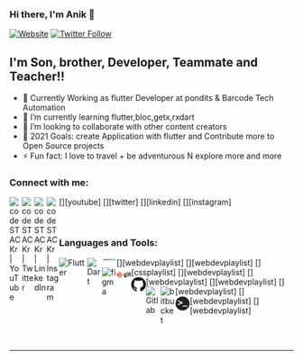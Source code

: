 ### Hi there, I'm Anik  👋

[![Website](https://img.shields.io/website?label=codeSTACKr.com&style=for-the-badge&url=https%3A%2F%2Fcodestackr.com)](https://codestackr.com)
[![Twitter Follow](https://img.shields.io/twitter/follow/codeSTACKr?color=1DA1F2&logo=twitter&style=for-the-badge)](https://twitter.com/intent/follow?original_referer=https%3A%2F%2Fgithub.com%2FcodeSTACKr&screen_name=codeSTACKr)

## I'm Son, brother, Developer, Teammate and Teacher!!

- 🔭 Currently Working as flutter Developer at pondits & Barcode Tech Automation
- 🌱 I’m currently learning flutter,bloc,getx,rxdart
- 👯 I’m looking to collaborate with other content creators
- 🥅 2021 Goals: create Application with flutter and Contribute more to Open Source projects
- ⚡ Fun fact: I love to travel + be adventurous N explore more and more

### Connect with me:

[<img align="left" alt="codeSTACKr | YouTube" width="22px" src="https://cdn.jsdelivr.net/npm/simple-icons@v3/icons/youtube.svg" />][youtube]
[<img align="left" alt="codeSTACKr | Twitter" width="22px" src="https://cdn.jsdelivr.net/npm/simple-icons@v3/icons/twitter.svg" />][twitter]
[<img align="left" alt="codeSTACKr | LinkedIn" width="22px" src="https://cdn.jsdelivr.net/npm/simple-icons@v3/icons/linkedin.svg" />][linkedin]
[<img align="left" alt="codeSTACKr | Instagram" width="22px" src="https://cdn.jsdelivr.net/npm/simple-icons@v3/icons/instagram.svg" />][instagram]

<br />

### Languages and Tools:

[<img align="left" alt="Flutter" width="50px" src="https://flutter.dev/assets/images/shared/brand/flutter/logo/flutter-lockup.png" />][webdevplaylist]
[<img align="left" alt="Dart" width="26px" src="https://dart.dev/assets/shared/dart/logo+text/horizontal/white-e71fb382ad5229792cc704b3ee7a88f8013e986d6e34f0956d89c453b454d0a5.svg" />][webdevplaylist]
[<img align="left" alt="android" width="26px" src="https://github.com/mosfeqanik/money-management-UI/blob/main/assets/images/androidLogo.png" />][cssplaylist]
[<img align="left" alt="figma" width="26px" src="https://upload.wikimedia.org/wikipedia/commons/3/33/Figma-logo.svg" />][webdevplaylist]
[<img align="left" alt="Git" width="26px" src="https://raw.githubusercontent.com/github/explore/80688e429a7d4ef2fca1e82350fe8e3517d3494d/topics/git/git.png" />][webdevplaylist]
[<img align="left" alt="GitHub" width="26px" src="https://raw.githubusercontent.com/github/explore/78df643247d429f6cc873026c0622819ad797942/topics/github/github.png" />][webdevplaylist]
[<img align="left" alt="Gitlab" width="26px" src="https://images.g2crowd.com/uploads/product/image/social_landscape/social_landscape_15680ee909406e13c21c8f179f83d99e/gitlab.png" />][webdevplaylist]
[<img align="left" alt="bitbucket" width="26px" src="https://pbs.twimg.com/profile_images/1026981625291190272/35O2KIRX_400x400.jpg" />][webdevplaylist]
[<img align="left" alt="Terminal" width="26px" src="https://raw.githubusercontent.com/github/explore/80688e429a7d4ef2fca1e82350fe8e3517d3494d/topics/terminal/terminal.png" />][webdevplaylist]

<br />
<br />

---

